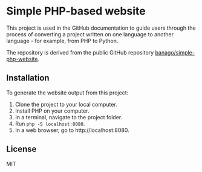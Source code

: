 # Simple PHP-based website

This project is used in the GitHub documentation to guide users through the process of converting a project written on one language to another language - for example, from PHP to Python.

The repository is derived from the public GitHub repository [banago/simple-php-website](https://github.com/banago/simple-php-website).

## Installation

To generate the website output from this project:

1. Clone the project to your local computer.
1. Install PHP on your computer.
1. In a terminal, navigate to the project folder.
1. Run `php -S localhost:8080`.
1. In a web browser, go to http://localhost:8080.

## License

MIT
